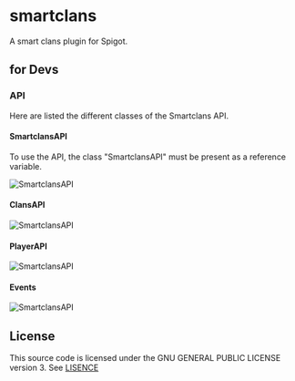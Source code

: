 # smartclans
A smart clans plugin for Spigot.

## for Devs
### API
Here are listed the different classes of the Smartclans API.

#### SmartclansAPI
To use the API, the class "SmartclansAPI" must be present as a reference variable.

![SmartclansAPI](https://github.com/Goldmensch/smartclans/blob/main/pictures/smartclansapi.png)

#### ClansAPI
![SmartclansAPI](https://github.com/Goldmensch/smartclans/blob/main/pictures/clansapi.png)

#### PlayerAPI
![SmartclansAPI](https://github.com/Goldmensch/smartclans/blob/main/pictures/playerapi.png)

#### Events
![SmartclansAPI](https://github.com/Goldmensch/smartclans/blob/main/pictures/events.png)

## License
This source code is licensed under the GNU GENERAL PUBLIC LICENSE version 3. See [LISENCE](https://github.com/Goldmensch/smartclans/blob/main/LICENSE)

